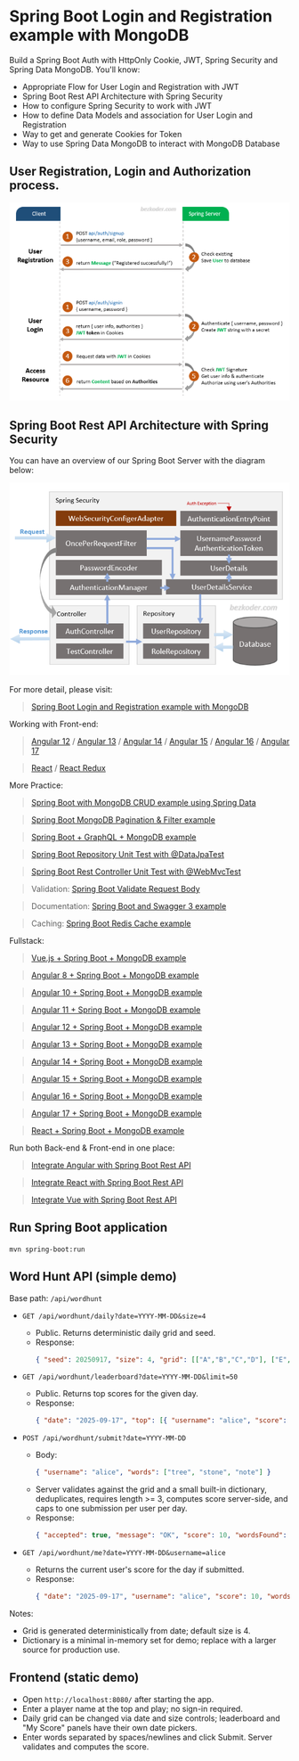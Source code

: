 # Spring Boot Login and Registration example with MongoDB

Build a Spring Boot Auth with HttpOnly Cookie, JWT, Spring Security and Spring Data MongoDB. You'll know:
- Appropriate Flow for User Login and Registration with JWT
- Spring Boot Rest API Architecture with Spring Security
- How to configure Spring Security to work with JWT
- How to define Data Models and association for User Login and Registration
- Way to get and generate Cookies for Token
- Way to use Spring Data MongoDB to interact with MongoDB Database

## User Registration, Login and Authorization process.

![spring-boot-mongodb-login-example-flow](spring-boot-mongodb-login-example-flow.png)

## Spring Boot Rest API Architecture with Spring Security
You can have an overview of our Spring Boot Server with the diagram below:

![spring-boot-mongodb-login-example-architecture](spring-boot-mongodb-login-example-architecture.png)

For more detail, please visit:
> [Spring Boot Login and Registration example with MongoDB](https://www.bezkoder.com/spring-boot-mongodb-login-example/)

Working with Front-end:
> [Angular 12](https://www.bezkoder.com/angular-12-jwt-auth-httponly-cookie/) / [Angular 13](https://www.bezkoder.com/angular-13-jwt-auth-httponly-cookie/) / [Angular 14](https://www.bezkoder.com/angular-14-jwt-auth/) / [Angular 15](https://www.bezkoder.com/angular-15-jwt-auth/) / [Angular 16](https://www.bezkoder.com/angular-16-jwt-auth/) / [Angular 17](https://www.bezkoder.com/angular-17-jwt-auth/)

> [React](https://www.bezkoder.com/react-login-example-jwt-hooks/) / [React Redux](https://www.bezkoder.com/redux-toolkit-auth/)

More Practice:
> [Spring Boot with MongoDB CRUD example using Spring Data](https://www.bezkoder.com/spring-boot-mongodb-crud/)

> [Spring Boot MongoDB Pagination & Filter example](https://www.bezkoder.com/spring-boot-mongodb-pagination/)

> [Spring Boot + GraphQL + MongoDB example](https://www.bezkoder.com/spring-boot-graphql-mongodb-example-graphql-java/)

> [Spring Boot Repository Unit Test with @DataJpaTest](https://bezkoder.com/spring-boot-unit-test-jpa-repo-datajpatest/)

> [Spring Boot Rest Controller Unit Test with @WebMvcTest](https://www.bezkoder.com/spring-boot-webmvctest/)

> Validation: [Spring Boot Validate Request Body](https://www.bezkoder.com/spring-boot-validate-request-body/)

> Documentation: [Spring Boot and Swagger 3 example](https://www.bezkoder.com/spring-boot-swagger-3/)

> Caching: [Spring Boot Redis Cache example](https://www.bezkoder.com/spring-boot-redis-cache-example/)

Fullstack:
> [Vue.js + Spring Boot + MongoDB example](https://www.bezkoder.com/spring-boot-vue-mongodb/)

> [Angular 8 + Spring Boot + MongoDB example](https://www.bezkoder.com/angular-spring-boot-mongodb/)

> [Angular 10 + Spring Boot + MongoDB example](https://www.bezkoder.com/angular-10-spring-boot-mongodb/)

> [Angular 11 + Spring Boot + MongoDB example](https://www.bezkoder.com/angular-11-spring-boot-mongodb/)

> [Angular 12 + Spring Boot + MongoDB example](https://www.bezkoder.com/angular-12-spring-boot-mongodb/)

> [Angular 13 + Spring Boot + MongoDB example](https://www.bezkoder.com/angular-13-spring-boot-mongodb/)

> [Angular 14 + Spring Boot + MongoDB example](https://www.bezkoder.com/spring-boot-angular-14-mongodb/)

> [Angular 15 + Spring Boot + MongoDB example](https://www.bezkoder.com/spring-boot-angular-15-mongodb/)

> [Angular 16 + Spring Boot + MongoDB example](https://www.bezkoder.com/spring-boot-angular-16-mongodb/)

> [Angular 17 + Spring Boot + MongoDB example](https://www.bezkoder.com/spring-boot-angular-17-mongodb/)

> [React + Spring Boot + MongoDB example](https://www.bezkoder.com/react-spring-boot-mongodb/)

Run both Back-end & Front-end in one place:
> [Integrate Angular with Spring Boot Rest API](https://www.bezkoder.com/integrate-angular-spring-boot/)

> [Integrate React with Spring Boot Rest API](https://www.bezkoder.com/integrate-reactjs-spring-boot/)

> [Integrate Vue with Spring Boot Rest API](https://www.bezkoder.com/integrate-vue-spring-boot/)

## Run Spring Boot application
```
mvn spring-boot:run
```

## Word Hunt API (simple demo)

Base path: `/api/wordhunt`

- `GET /api/wordhunt/daily?date=YYYY-MM-DD&size=4`
  - Public. Returns deterministic daily grid and seed.
  - Response:
    ```json
    { "seed": 20250917, "size": 4, "grid": [["A","B","C","D"], ["E","F","G","H"], ["I","J","K","L"], ["M","N","O","P"]] }
    ```

- `GET /api/wordhunt/leaderboard?date=YYYY-MM-DD&limit=50`
  - Public. Returns top scores for the given day.
  - Response:
    ```json
    { "date": "2025-09-17", "top": [{ "username": "alice", "score": 23, "wordsFound": 8 }] }
    ```

- `POST /api/wordhunt/submit?date=YYYY-MM-DD`
  - Body:
    ```json
    { "username": "alice", "words": ["tree", "stone", "note"] }
    ```
  - Server validates against the grid and a small built-in dictionary, deduplicates, requires length >= 3, computes score server-side, and caps to one submission per user per day.
  - Response:
    ```json
    { "accepted": true, "message": "OK", "score": 10, "wordsFound": 3, "words": ["TREE","STONE","NOTE"] }
    ```

- `GET /api/wordhunt/me?date=YYYY-MM-DD&username=alice`
  - Returns the current user's score for the day if submitted.
  - Response:
    ```json
    { "date": "2025-09-17", "username": "alice", "score": 10, "wordsFound": 3, "words": ["TREE","STONE","NOTE"] }
    ```

Notes:
- Grid is generated deterministically from date; default size is 4.
- Dictionary is a minimal in-memory set for demo; replace with a larger source for production use.

## Frontend (static demo)

- Open `http://localhost:8080/` after starting the app.
- Enter a player name at the top and play; no sign-in required.
- Daily grid can be changed via date and size controls; leaderboard and "My Score" panels have their own date pickers.
- Enter words separated by spaces/newlines and click Submit. Server validates and computes the score.
